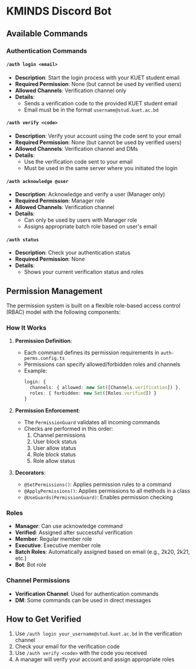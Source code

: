 # KMINDS Discord Bot

## Available Commands

### Authentication Commands

#### `/auth login <email>`
- **Description**: Start the login process with your KUET student email
- **Required Permission**: None (but cannot be used by verified users)
- **Allowed Channels**: Verification channel only
- **Details**: 
  - Sends a verification code to the provided KUET student email
  - Email must be in the format `username@stud.kuet.ac.bd`

#### `/auth verify <code>`
- **Description**: Verify your account using the code sent to your email
- **Required Permission**: None (but cannot be used by verified users)
- **Allowed Channels**: Verification channel and DMs
- **Details**:
  - Use the verification code sent to your email
  - Must be used in the same server where you initiated the login

#### `/auth acknowledge @user`
- **Description**: Acknowledge and verify a user (Manager only)
- **Required Permission**: Manager role
- **Allowed Channels**: Verification channel
- **Details**:
  - Can only be used by users with Manager role
  - Assigns appropriate batch role based on user's email

#### `/auth status`
- **Description**: Check your authentication status
- **Required Permission**: None
- **Details**:
  - Shows your current verification status and roles

## Permission Management

The permission system is built on a flexible role-based access control (RBAC) model with the following components:

### How It Works

1. **Permission Definition**:
   - Each command defines its permission requirements in `auth-perms.config.ts`
   - Permissions can specify allowed/forbidden roles and channels
   - Example:
     ```typescript
     login: {
       channels: { allowed: new Set([Channels.verification]) },
       roles: { forbidden: new Set([Roles.verified]) }
     }
     ```

2. **Permission Enforcement**:
   - The `PermissionGuard` validates all incoming commands
   - Checks are performed in this order:
     1. Channel permissions
     2. User block status
     3. User allow status
     4. Role block status
     5. Role allow status

3. **Decorators**:
   - `@SetPermissions()`: Applies permission rules to a command
   - `@ApplyPermissions()`: Applies permissions to all methods in a class
   - `@UseGuards(PermissionGuard)`: Enables permission checking

### Roles
- **Manager**: Can use acknowledge command
- **Verified**: Assigned after successful verification
- **Member**: Regular member role
- **Executive**: Executive member role
- **Batch Roles**: Automatically assigned based on email (e.g., 2k20, 2k21, etc.)
- **Bot**: Bot role

### Channel Permissions
- **Verification Channel**: Used for authentication commands
- **DM**: Some commands can be used in direct messages

## How to Get Verified
1. Use `/auth login your_username@stud.kuet.ac.bd` in the verification channel
2. Check your email for the verification code
3. Use `/auth verify <code>` with the code you received
4. A manager will verify your account and assign appropriate roles